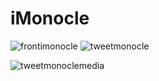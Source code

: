 # **iMonocle**
![frontimonocle](https://user-images.githubusercontent.com/20385717/32862760-c6257de2-ca1e-11e7-853c-c080b84d05e1.jpg)
![tweetmonocle](https://user-images.githubusercontent.com/20385717/32862761-c6360996-ca1e-11e7-8e5c-323da553ec8c.jpg)

![tweetmonoclemedia](https://user-images.githubusercontent.com/20385717/32862762-c65a3604-ca1e-11e7-9eb3-6439307afbb5.jpg)
